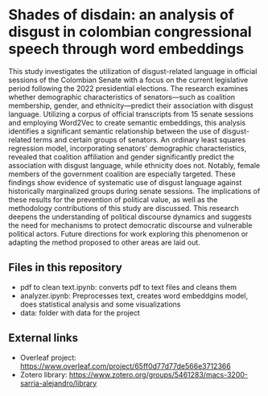 # Shades of disdain: an analysis of disgust in colombian congressional speech through word embeddings
This study investigates the utilization of disgust-related language in official sessions of the Colombian Senate with a focus on the current legislative period following the 2022 presidential elections. The research examines whether demographic characteristics of senators—such as coalition membership, gender, and ethnicity—predict their association with disgust language. Utilizing a corpus of official transcripts from 15 senate sessions and employing Word2Vec to create semantic embeddings, this analysis identifies a significant semantic relationship between the use of disgust-related terms and certain groups of senators. An ordinary least squares regression model, incorporating senators' demographic characteristics, revealed that coalition affiliation and gender significantly predict the association with disgust language, while ethnicity does not. Notably, female members of the government coalition are especially targeted. These findings show evidence of systematic use of disgust language against historically marginalized groups during senate sessions. The implications of these results for the prevention of political value, as well as the methodology contributions of this study are discussed. This research deepens the understanding of political discourse dynamics and suggests the need for mechanisms to protect democratic discourse and vulnerable political actors. Future directions for work exploring this phenomenon or adapting the method proposed to other areas are laid out.

## Files in this repository
- pdf to clean text.ipynb: converts pdf to text files and cleans them
- analyzer.ipynb: Preprocesses text, creates word embeddgins model, does statistical analysis and some visualizations
- data: folder with data for the project

## External links
- Overleaf project: https://www.overleaf.com/project/65ff0d77d77de566e3712366
- Zotero library: https://www.zotero.org/groups/5461283/macs-3200-sarria-alejandro/library
